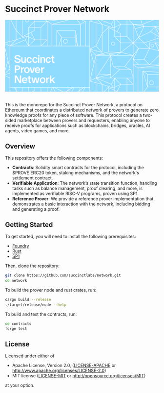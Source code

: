 # Succinct Prover Network

<div>
  <img src=".github/assets/image.png" alt="Succinct Banner" />
  &nbsp;
</div>

This is the monorepo for the Succinct Prover Network, a protocol on Ethereum that coordinates a 
distributed network of provers to generate zero knowledge proofs for any piece of software. This 
protocol creates a two-sided marketplace between provers and requesters, enabling anyone to receive 
proofs for applications such as blockchains, bridges, oracles, AI agents, video games, and more.

## Overview

This repository offers the following components:

- **Contracts**: Solidity smart contracts for the protocol, including the $PROVE ERC20 token, 
staking mechanisms, and the network's settlement contract.
- **Verifiable Application**: The network’s state transition function, handling tasks such as balance
management, proof clearing, and more, is implemented as verifiable RISC-V programs, proven using SP1.
- **Reference Prover**: We provide a reference prover implementation that demonstrates a basic 
interaction with the network, including bidding and generating a proof.

## Getting Started


To get started, you will need to install the following prerequisites:


- [Foundry](https://book.getfoundry.sh/)
- [Rust](https://www.rust-lang.org/tools/install)
- [SP1](https://docs.succinct.xyz/docs/sp1/getting-started/install)

Then, clone the repository:

```bash
git clone https://github.com/succinctlabs/network.git
cd network
```

To build the prover node and rust crates, run:

```bash
cargo build --release
./target/release/node --help
```

To build and test the contracts, run:

```bash
cd contracts
forge test
```

## License

Licensed under either of

* Apache License, Version 2.0, ([LICENSE-APACHE](LICENSE-APACHE) or http://www.apache.org/licenses/LICENSE-2.0)
* MIT license ([LICENSE-MIT](LICENSE-MIT) or http://opensource.org/licenses/MIT)

at your option.